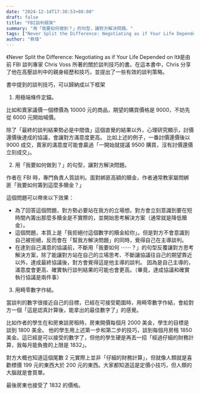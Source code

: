 ```yaml
---
date: "2024-12-14T17:30:53+08:00"
draft: false
title: "FBI談判框架"
summary: "用「我要如何做到？」的句型，讓對方解決問題。"
tags: ["Never Split the Difference: Negotiating as if Your Life Depended on It"]
author: "秩瑋"
---
```


《Never Split the Difference: Negotiating as if Your Life Depended on It》是由前 FBI 談判專家 Chris Voss 所著的關於談判技巧的書。在這本書中，Chris 分享了他在高壓談判中的親身經歷和技巧，並提出了一些有效的談判策略。

書中提到的談判技巧，可以歸納成以下框架

1. 用極端條件定錨。

比如和賣家議價一個標價為 10000 元的商品，期望的購買價格是 9000，不妨先從 6000 元開始喊價。

除了「最終的談判結果勢必是中間值」這個直覺的結果以外，心理研究顯示，討價還價後達成的協議，會讓對方滿意度更高。
比如上述的例子，一番討價還價後以 9000 成交，賣家的滿意度可能會贏過「一開始就提議 9500 購買，沒有討價還價立刻成交」。

2. 用「我要如何做到？」的句型，讓對方解決問題。

作者在 FBI 時，專門負責人質談判。面對綁匪高額的贖金，作者通常教家屬問綁匪「我要如何籌到這麼多贖金？」

這個問題可以帶來以下效果：

- 為了回答這個問題，對方勢必要站在我方的立場想。對方會立刻意識到要在短時間內籌出那麼多贖金是不實際的，並開始思考解決方案（通常就是降低贖金）。
- 這個問題，本質上是「我拒絕付這個數字的贖金給你」。但是對方不會意識到自己被拒絕，反而會在「幫我方解決問題」的同時，覺得自己在主導談判。
- 在達到自己滿意的協議前，不斷用「我要如何 ⋯⋯？」的句型反覆讓對方思考解決方案，除了能讓對方站在自己的立場思考、不斷讓協議往自己的期望靠近以外，達成最終協議後，對方會覺得這是他主導的談判。
  因為是自己主導的，滿意度會更高、確實執行談判結果的可能也會更高。（畢竟，達成協議和確實執行協議是兩件事）

3. 用畸零數字作結。

當談判的數字很接近自己的目標，已經在可接受範圍時，用畸零數字作結，會給對方一個「這是認真計算後，能拿出的最佳數字了」的感覺。

比如作者的學生在和房東談房租時，房東開價每個月 2000 美金，學生的目標是談到 1800 美金。
他的學生用上述第一步和第二步的技巧，談到每個月房租 1850 美金。這已經是可以接受的數字了，但他的學生硬是再丟一招「經過仔細的財務計算，我每月能負擔的上限是 1832」。

對方大概也知道這個尾數 2 元實際上並非「仔細的財務計算」，但就像人類就是喜歡標價 199 元的東西大於 200 元的東西。大家都知道這是定價小技巧，但人類的大腦就是會買單。

最後房東也接受了 1832 的價格。
